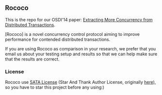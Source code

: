 
## Rococo

This is the repo for our OSDI'14 paper: [Extracting More Concurrency from Distributed Transactions](https://www.usenix.org/conference/osdi14/technical-sessions/presentation/mu).

[Rococo] is a novel concurrency control protocol aiming to improve performance for contended distributed transactions.

If you are using Rococo as comparison in your research, we prefer that you email us about your testing setup and results so that we can help make sure that the results are correct.


### License

Rococo use [SATA License](LICENSE.txt) (Star And Thank Author License, originally [here](https://github.com/zTrix/sata-license)), so you have to star this project before any using:) 
 